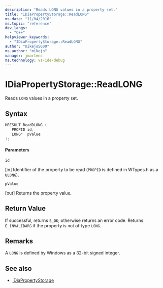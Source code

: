 ```yaml
---
description: "Reads LONG values in a property set."
title: "IDiaPropertyStorage::ReadLONG"
ms.date: "11/04/2016"
ms.topic: "reference"
dev_langs:
  - "C++"
helpviewer_keywords:
  - "IDiaPropertyStorage::ReadLONG"
author: "mikejo5000"
ms.author: "mikejo"
manager: jmartens
ms.technology: vs-ide-debug
---
```

# IDiaPropertyStorage::ReadLONG

Reads `LONG` values in a property set.

## Syntax

```C++
HRESULT ReadDLONG ( 
   PROPID id,
   LONG*  pValue
);
```

#### Parameters
 `id`

[in] Identifier of the property to be read (`PROPID` is defined in WTypes.h as a `ULONG`).

 `pValue`

[out] Returns the property value.

## Return Value
 If successful, returns `S_OK`; otherwise returns an error code. Returns `E_INVALIDARG` if the property is not of type `LONG`.

## Remarks
 A `LONG` is defined by Windows as a 32-bit signed integer.

## See also
- [IDiaPropertyStorage](../../debugger/debug-interface-access/idiapropertystorage.md)
